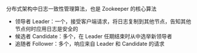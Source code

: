分布式架构中日志一致性管理算法，也是 Zookeeper 的核心算法
- 领导者 Leader：一个，接受客户端请求，将日志复制到其他节点，告知其他节点何时应用日志是安全的
- 候选者 Candidate：多个，在 Leader 任期结束时从中选举新领导者
- 追随者 Follower：多个，响应来自 Leader 和 Candidate 的请求